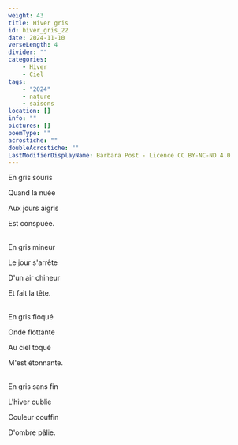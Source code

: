 ```yaml
---
weight: 43
title: Hiver gris
id: hiver_gris_22
date: 2024-11-10
verseLength: 4
divider: ""
categories:
    - Hiver
    - Ciel
tags:
    - "2024"
    - nature
    - saisons
location: []
info: ""
pictures: []
poemType: ""
acrostiche: ""
doubleAcrostiche: ""
LastModifierDisplayName: Barbara Post - Licence CC BY-NC-ND 4.0
---
```

En gris souris

Quand la nuée

Aux jours aigris

Est conspuée.

 \
En gris mineur

Le jour s'arrête

D'un air chineur

Et fait la tête.

 \
En gris floqué

Onde flottante

Au ciel toqué

M'est étonnante.

 \
En gris sans fin

L'hiver oublie

Couleur couffin

D'ombre pâlie.
